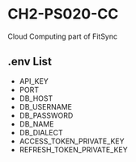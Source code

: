 # CH2-PS020-CC

Cloud Computing part of FitSync

## .env List

- API_KEY
- PORT
- DB_HOST
- DB_USERNAME
- DB_PASSWORD
- DB_NAME
- DB_DIALECT
- ACCESS_TOKEN_PRIVATE_KEY
- REFRESH_TOKEN_PRIVATE_KEY
